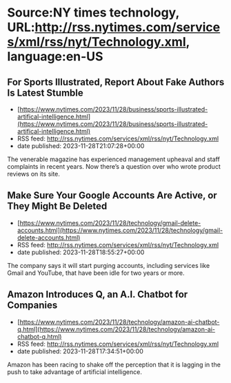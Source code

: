 # Source:NY times technology, URL:http://rss.nytimes.com/services/xml/rss/nyt/Technology.xml, language:en-US

## For Sports Illustrated, Report About Fake Authors Is Latest Stumble
 - [https://www.nytimes.com/2023/11/28/business/sports-illustrated-artifical-intelligence.html](https://www.nytimes.com/2023/11/28/business/sports-illustrated-artifical-intelligence.html)
 - RSS feed: http://rss.nytimes.com/services/xml/rss/nyt/Technology.xml
 - date published: 2023-11-28T21:07:28+00:00

The venerable magazine has experienced management upheaval and staff complaints in recent years. Now there’s a question over who wrote product reviews on its site.

## Make Sure Your Google Accounts Are Active, or They Might Be Deleted
 - [https://www.nytimes.com/2023/11/28/technology/gmail-delete-accounts.html](https://www.nytimes.com/2023/11/28/technology/gmail-delete-accounts.html)
 - RSS feed: http://rss.nytimes.com/services/xml/rss/nyt/Technology.xml
 - date published: 2023-11-28T18:55:27+00:00

The company says it will start purging accounts, including services like Gmail and YouTube, that have been idle for two years or more.

## Amazon Introduces Q, an A.I. Chatbot for Companies
 - [https://www.nytimes.com/2023/11/28/technology/amazon-ai-chatbot-q.html](https://www.nytimes.com/2023/11/28/technology/amazon-ai-chatbot-q.html)
 - RSS feed: http://rss.nytimes.com/services/xml/rss/nyt/Technology.xml
 - date published: 2023-11-28T17:34:51+00:00

Amazon has been racing to shake off the perception that it is lagging in the push to take advantage of artificial intelligence.

